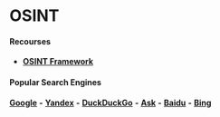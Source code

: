 # OSINT

#### Recourses

* [**OSINT Framework**](https://osintframework.com/)

#### Popular Search Engines

[**Google**](https://www.google.com/) **-** [**Yandex**](https://yandex.com/) **-** [**DuckDuckGo**](https://duckduckgo.com/) **-** [**Ask**](https://www.ask.com/) **-** [**Baidu**](https://www.baidu.com/) **-** [**Bing**](https://www.bing.com/)



